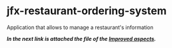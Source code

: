 # jfx-restaurant-ordering-system
Application that allows to manage a restaurant's information

***In the next link is attached the file of the [Improved aspects](https://drive.google.com/file/d/19sEL43r_zRWmc0Yg4r_WE9ZNOWZ_ilr3/view?usp=sharing).***
